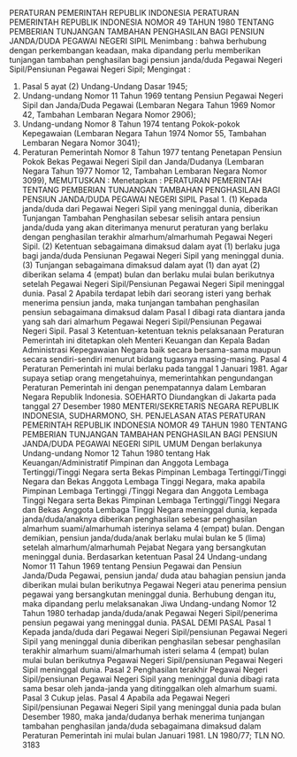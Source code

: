  PERATURAN PEMERINTAH REPUBLIK INDONESIA PERATURAN PEMERINTAH REPUBLIK INDONESIA NOMOR 49 TAHUN 1980 TENTANG PEMBERIAN TUNJANGAN TAMBAHAN PENGHASILAN BAGI PENSIUN JANDA/DUDA PEGAWAI NEGERI SIPIL
Menimbang :
 bahwa berhubung dengan perkembangan keadaan, maka dipandang perlu memberikan tunjangan tambahan penghasilan bagi pensiun janda/duda Pegawai Negeri Sipil/Pensiunan Pegawai Negeri Sipil;
Mengingat :

1. Pasal 5 ayat (2) Undang-Undang Dasar 1945;
2. Undang-undang Nomor 11 Tahun 1969 tentang Pensiun Pegawai Negeri Sipil dan Janda/Duda Pegawai (Lembaran Negara Tahun 1969 Nomor 42, Tambahan Lembaran Negara Nomor 2906);
3. Undang-undang Nomor 8 Tahun 1974 tentang Pokok-pokok Kepegawaian (Lembaran Negara Tahun 1974 Nomor 55, Tambahan Lembaran Negara Nomor 3041);
4. Peraturan Pemerintah Nomor 8 Tahun 1977 tentang Penetapan Pensiun Pokok Bekas Pegawai Negeri Sipil dan Janda/Dudanya (Lembaran Negara Tahun 1977 Nomor 12, Tambahan Lembaran Negara Nomor 3099),
MEMUTUSKAN :
 Menetapkan : PERATURAN PEMERINTAH TENTANG PEMBERIAN TUNJANGAN TAMBAHAN PENGHASILAN BAGI PENSIUN JANDA/DUDA PEGAWAI NEGERI SIPIL Pasal 1.
(1) Kepada janda/duda dari Pegawai Negeri Sipil yang meninggal dunia, diberikan Tunjangan Tambahan Penghasilan sebesar selisih antara pensiun janda/duda yang akan diterimanya menurut peraturan yang berlaku dengan penghasilan terakhir almarhum/almarhumah Pegawai Negeri Sipil.
(2) Ketentuan sebagaimana dimaksud dalam ayat (1) berlaku juga bagi janda/duda Pensiunan Pegawai Negeri Sipil yang meninggal dunia.
(3) Tunjangan sebagaimana dimaksud dalam ayat (1) dan ayat (2) diberikan selama 4 (empat) bulan dan berlaku mulai bulan berikutnya setelah Pegawai Negeri Sipil/Pensiunan Pegawai Negeri Sipil meninggal dunia.
Pasal 2
Apabila terdapat lebih dari seorang isteri yang berhak menerima pensiun janda, maka tunjangan tambahan penghasilan pensiun sebagaimana dimaksud dalam Pasal I dibagi rata diantara janda yang sah dari almarhum Pegawai Negeri Sipil/Pensiunan Pegawai Negeri Sipil.
Pasal 3
Ketentuan-ketentuan teknis pelaksanaan Peraturan Pemerintah ini ditetapkan oleh Menteri Keuangan dan Kepala Badan Administrasi Kepegawaian Negara baik secara bersama-sama maupun secara sendiri-sendiri menurut bidang tugasnya masing-masing.
Pasal 4
Peraturan Pemerintah ini mulai berlaku pada tanggal 1 Januari 1981. Agar supaya setiap orang mengetahuinya, memerintahkan pengundangan Peraturan Pemerintah ini dengan penempatannya dalam Lembaran Negara Republik Indonesia. SOEHARTO Diundangkan di Jakarta pada tanggal 27 Desember 1980 MENTERI/SEKRETARIS NEGARA REPUBLIK INDONESIA, SUDHARMONO, SH. PENJELASAN ATAS PERATURAN PEMERINTAH REPUBLIK INDONESIA NOMOR 49 TAHUN 1980 TENTANG PEMBERIAN TUNJANGAN TAMBAHAN PENGHASILAN BAGI PENSIUN JANDA/DUDA PEGAWAI NEGERI SIPIL UMUM Dengan berlakunya Undang-undang Nomor 12 Tahun 1980 tentang Hak Keuangan/Administratif Pimpinan dan Anggota Lembaga Tertinggi/Tinggi Negara serta Bekas Pimpinan Lembaga Tertinggi/Tinggi Negara dan Bekas Anggota Lembaga Tinggi Negara, maka apabila Pimpinan Lembaga Tertinggi /Tinggi Negara dan Anggota Lembaga Tinggi Negara serta Bekas Pimpinan Lembaga Tertinggi/Tinggi Negara dan Bekas Anggota Lembaga Tinggi Negara meninggal dunia, kepada janda/duda/anaknya diberikan penghasilan sebesar penghasilan almarhum suami/almarhumah isterinya selama 4 (empat) bulan. Dengan demikian, pensiun janda/duda/anak berlaku mulai bulan ke 5 (lima) setelah almarhum/almarhumah Pejabat Negara yang bersangkutan meninggal dunia. Berdasarkan ketentuan Pasal 24 Undang-undang Nomor 11 Tahun 1969 tentang Pensiun Pegawai dan Pensiun Janda/Duda Pegawai, pensiun janda/ duda atau bahagian pensiun janda diberikan mulai bulan berikutnya Pegawai Negeri atau penerima pensiun pegawai yang bersangkutan meninggal dunia. Berhubung dengan itu, maka dipandang perlu melaksanakan Jiwa Undang-undang Nomor 12 Tahun 1980 terhadap janda/duda/anak Pegawai Negeri Sipil/penerima pensiun pegawai yang meninggal dunia. PASAL DEMI PASAL
Pasal 1
Kepada janda/duda dari Pegawai Negeri Sipil/pensiunan Pegawai Negeri Sipil yang meninggal dunia diberikan penghasilan sebesar penghasilan terakhir almarhum suami/almarhumah isteri selama 4 (empat) bulan mulai bulan berikutnya Pegawai Negeri Sipil/pensiunan Pegawai Negeri Sipil meninggal dunia.
Pasal 2
Penghasilan terakhir Pegawai Negeri Sipil/pensiunan Pegawai Negeri Sipil yang meninggal dunia dibagi rata sama besar oleh janda-janda yang ditinggalkan oleh almarhum suami.
Pasal 3
Cukup jelas.
Pasal 4
Apabila ada Pegawai Negeri Sipil/pensiunan Pegawai Negeri Sipil yang meninggal dunia pada bulan Desember 1980, maka janda/dudanya berhak menerima tunjangan tambahan penghasilan janda/duda sebagaimana dimaksud dalam Peraturan Pemerintah ini mulai bulan Januari 1981. LN 1980/77; TLN NO. 3183